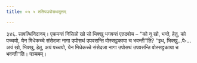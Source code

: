 ```yaml
---
title: ०५ ५ ततियउपोसथसुत्तम्

---
```


३४६. सावत्थिनिदानम्। एकमन्तं निसिन्नो खो सो भिक्खु भगवन्तं एतदवोच – ‘‘को नु खो, भन्ते, हेतु, को पच्चयो, येन मिधेकच्चे संसेदजा नागा उपोसथं उपवसन्ति वोस्सट्ठकाया च भवन्ती’’ति? ‘‘इध, भिक्खु…पे॰… अयं खो, भिक्खु, हेतु, अयं पच्चयो, येन मिधेकच्चे संसेदजा नागा उपोसथं उपवसन्ति वोस्सट्ठकाया च भवन्ती’’ति। पञ्चमम्।  

